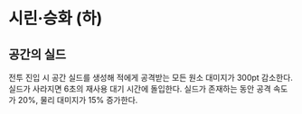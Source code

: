 # 시린·승화 (하)

## 공간의 실드

전투 진입 시 공간 실드를 생성해 적에게 공격받는 모든 원소 대미지가 300pt 감소한다. 실드가 사라지면 6초의 재사용 대기 시간에 돌입한다. 실드가 존재하는 동안 공격 속도가 20%, 물리 대미지가 15% 증가한다.
